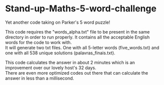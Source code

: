 # Stand-up-Maths-5-word-challenge

Yet another code taking on Parker's 5 word puzzle!

This code requires the "words_alpha.txt" file to be present in the same directory in order to run properly. It contains all the acceptable English words for the code to work with.  
It will generate two txt files. One with all 5-letter words (five_words.txt) and one with all 538 unique solutions (palavras_finais.txt).

This code calculates the answer in about 2 minutes which is an improvement over our lovely host's 32 days.  
There are even more optimized codes out there that can calculate the answer in less than a millisecond.
